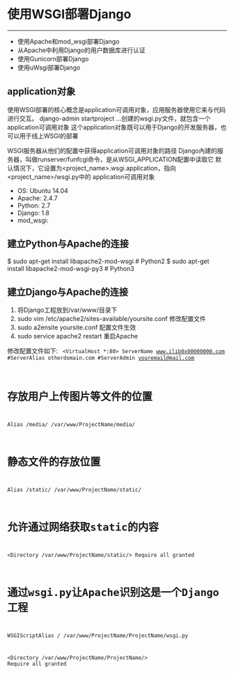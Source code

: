 # 使用WSGI部署Django
***
* 使用Apache和mod_wsgi部署Django
* 从Apache中利用Django的用户数据库进行认证
* 使用Gunicorn部署Django
* 使用uWsgi部署Django

## application对象
使用WSGI部署的核心概念是application可调用对象，应用服务器使用它来与代码进行交互。
django-admin startproject ...创建的wsgi.py文件，就包含一个application可调用对象
这个application对象既可以用于Django的开发服务器，也可以用于线上WSGI的部署

WSGI服务器从他们的配置中获得application可调用对象的路径
Django內建的服务器，叫做runserver/funfcgi命令，是从WSGI_APPLICATION配置中读取它
默认情况下，它设置为<project_name>.wsgi.application，指向<project_name>/wsgi.py中的
application可调用对象

* OS: Ubuntu 14.04
* Apache: 2.4.7
* Python: 2.7
* Django: 1.8
* mod_wsgi: 

## 建立Python与Apache的连接
$ sudo apt-get install libapache2-mod-wsgi       # Python2
$ sudo apt-get install libapache2-mod-wsgi-py3   # Python3

## 建立Django与Apache的连接
1. 将Django工程放到/var/www/目录下
2. sudo vim /etc/apache2/sites-available/yoursite.conf 修改配置文件
3. sudo a2ensite yoursite.conf 配置文件生效
4. sudo service apache2 restart 重启Apache

修改配置文件如下:
<code>
<VirtualHost *:80>
ServerName www.ilib0x00000000.com
#ServerAlias otherdomain.com
#ServerAdmin youremail@mail.com

# 存放用户上传图片等文件的位置
Alias /media/ /var/www/ProjectName/media/

# 静态文件的存放位置
Alias /static/ /var/www/ProjectName/static/

# 允许通过网络获取static的内容
<Directory /var/www/ProjectName/static/>
    Require all granted
</Directory>

# 通过wsgi.py让Apache识别这是一个Django工程
WSGIScriptAlias / /var/www/ProjectName/ProjectName/wsgi.py

<Directory /var/www/ProjectName/ProjectName/>
<File wsgi.py>
    Require all granted
</File>
</Directory>

</VirtualHost>
</code>



























